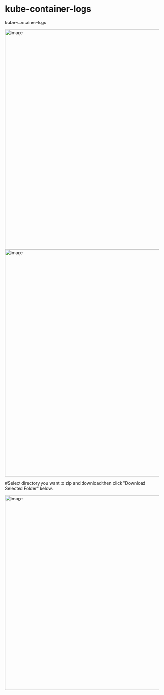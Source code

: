 # kube-container-logs
kube-container-logs


<img width="720" alt="image" src="https://github.com/user-attachments/assets/79ee2ddc-90bf-456b-91e9-cab3f09e2470" />


<img width="743" alt="image" src="https://github.com/user-attachments/assets/b4244d61-fa33-45b6-9d8b-54782b5c9d55" />

#Select directory you want to zip and download then click "Download Selected Folder" below.

<img width="637" alt="image" src="https://github.com/user-attachments/assets/94db04ae-02cf-4824-91d7-6571cf538b62" />



